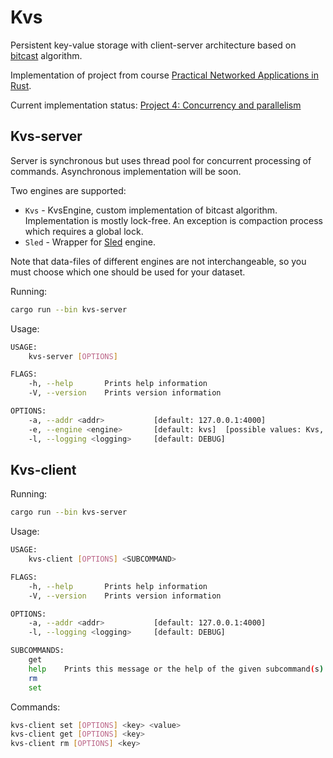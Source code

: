 # Kvs
Persistent key-value storage with client-server architecture based on [bitcast](https://github.com/basho/bitcask/blob/develop/doc/bitcask-intro.pdf) algorithm.

Implementation of project from course [Practical Networked Applications in Rust](https://github.com/pingcap/talent-plan/tree/master/rust).

Current implementation status: [Project 4: Concurrency and parallelism ](https://github.com/pingcap/talent-plan/blob/master/rust/projects/project-4/README.md) 

## Kvs-server
Server is synchronous but uses thread pool for concurrent processing of commands. Asynchronous implementation will be soon.

Two engines are supported:
- `Kvs`  - KvsEngine, custom implementation of bitcast algorithm. Implementation is mostly lock-free. An exception is compaction process which requires a global lock.
- `Sled` - Wrapper for [Sled](https://github.com/spacejam/sled) engine.

Note that data-files of different engines are not interchangeable, so you must choose which one should be used for your dataset.


 Running:
 ```bash
 cargo run --bin kvs-server 
 ```

Usage:
```Bash
USAGE:
    kvs-server [OPTIONS]

FLAGS:
    -h, --help       Prints help information
    -V, --version    Prints version information

OPTIONS:
    -a, --addr <addr>           [default: 127.0.0.1:4000]
    -e, --engine <engine>       [default: kvs]  [possible values: Kvs, Sled]
    -l, --logging <logging>     [default: DEBUG]
```

## Kvs-client 
Running:
```bash
cargo run --bin kvs-server
 ```

Usage:
```bash
USAGE:
    kvs-client [OPTIONS] <SUBCOMMAND>

FLAGS:
    -h, --help       Prints help information
    -V, --version    Prints version information

OPTIONS:
    -a, --addr <addr>           [default: 127.0.0.1:4000]
    -l, --logging <logging>     [default: DEBUG]

SUBCOMMANDS:
    get     
    help    Prints this message or the help of the given subcommand(s)
    rm      
    set     
```

Commands:
```bash
kvs-client set [OPTIONS] <key> <value>
kvs-client get [OPTIONS] <key>
kvs-client rm [OPTIONS] <key>
```
